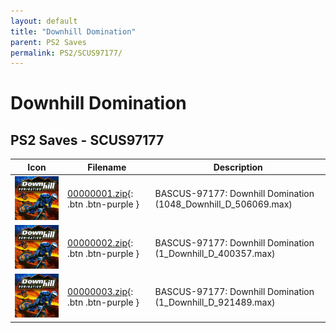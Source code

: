 ```yaml
---
layout: default
title: "Downhill Domination"
parent: PS2 Saves
permalink: PS2/SCUS97177/
---
```

# Downhill Domination

## PS2 Saves - SCUS97177

| Icon | Filename | Description |
|------|----------|-------------|
| ![Downhill Domination](icon0.png) | [00000001.zip](00000001.zip){: .btn .btn-purple } | BASCUS-97177: Downhill Domination (1048_Downhill_D_506069.max) |
| ![Downhill Domination](icon0.png) | [00000002.zip](00000002.zip){: .btn .btn-purple } | BASCUS-97177: Downhill Domination (1_Downhill_D_400357.max) |
| ![Downhill Domination](icon0.png) | [00000003.zip](00000003.zip){: .btn .btn-purple } | BASCUS-97177: Downhill Domination (1_Downhill_D_921489.max) |
